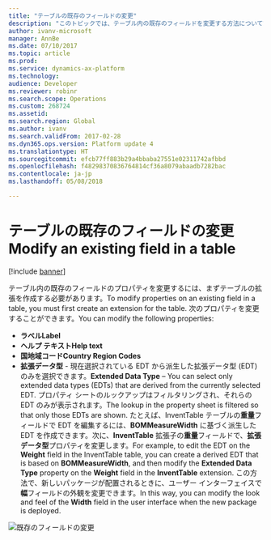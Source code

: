 ```yaml
---
title: "テーブルの既存のフィールドの変更"
description: "このトピックでは、テーブル内の既存のフィールドを変更する方法について説明します。"
author: ivanv-microsoft
manager: AnnBe
ms.date: 07/10/2017
ms.topic: article
ms.prod: 
ms.service: dynamics-ax-platform
ms.technology: 
audience: Developer
ms.reviewer: robinr
ms.search.scope: Operations
ms.custom: 268724
ms.assetid: 
ms.search.region: Global
ms.author: ivanv
ms.search.validFrom: 2017-02-28
ms.dyn365.ops.version: Platform update 4
ms.translationtype: HT
ms.sourcegitcommit: efcb77ff883b29a4bbaba27551e02311742afbbd
ms.openlocfilehash: f48298370836764814cf36a8079abaadb7282bac
ms.contentlocale: ja-jp
ms.lasthandoff: 05/08/2018

---
```


# <a name="modify-an-existing-field-in-a-table"></a><span data-ttu-id="6a001-103">テーブルの既存のフィールドの変更</span><span class="sxs-lookup"><span data-stu-id="6a001-103">Modify an existing field in a table</span></span>

[!include [banner](../includes/banner.md)]

<span data-ttu-id="6a001-104">テーブル内の既存のフィールドのプロパティを変更するには、まずテーブルの拡張を作成する必要があります。</span><span class="sxs-lookup"><span data-stu-id="6a001-104">To modify properties on an existing field in a table, you must first create an extension for the table.</span></span> <span data-ttu-id="6a001-105">次のプロパティを変更することができます。</span><span class="sxs-lookup"><span data-stu-id="6a001-105">You can modify the following properties:</span></span>

- <span data-ttu-id="6a001-106">**ラベル**</span><span class="sxs-lookup"><span data-stu-id="6a001-106">**Label**</span></span>
- <span data-ttu-id="6a001-107">**ヘルプ テキスト**</span><span class="sxs-lookup"><span data-stu-id="6a001-107">**Help text**</span></span>
- <span data-ttu-id="6a001-108">**国地域コード**</span><span class="sxs-lookup"><span data-stu-id="6a001-108">**Country Region Codes**</span></span>
- <span data-ttu-id="6a001-109">**拡張データ型** - 現在選択されている EDT から派生した拡張データ型 (EDT) のみを選択できます。</span><span class="sxs-lookup"><span data-stu-id="6a001-109">**Extended Data Type** – You can select only extended data types (EDTs) that are derived from the currently selected EDT.</span></span> <span data-ttu-id="6a001-110">プロパティ シートのルックアップはフィルタリングされ、それらの EDT のみが表示されます。</span><span class="sxs-lookup"><span data-stu-id="6a001-110">The lookup in the property sheet is filtered so that only those EDTs are shown.</span></span> <span data-ttu-id="6a001-111">たとえば、InventTable テーブルの**重量**フィールドで EDT を編集するには、**BOMMeasureWidth** に基づく派生した EDT を作成できます。次に、**InventTable** 拡張子の**重量**フィールドで、**拡張データ型**プロパティを変更します。</span><span class="sxs-lookup"><span data-stu-id="6a001-111">For example, to edit the EDT on the **Weight** field in the InventTable table, you can create a derived EDT that is based on **BOMMeasureWidth**, and then modify the **Extended Data Type** property on the **Weight** field in the **InventTable** extension.</span></span> <span data-ttu-id="6a001-112">この方法で、新しいパッケージが配置されるときに、ユーザー インターフェイスで**幅**フィールドの外観を変更できます。</span><span class="sxs-lookup"><span data-stu-id="6a001-112">In this way, you can modify the look and feel of the **Width** field in the user interface when the new package is deployed.</span></span>

![既存のフィールドの変更](media/modify-table-property.jpg) 

